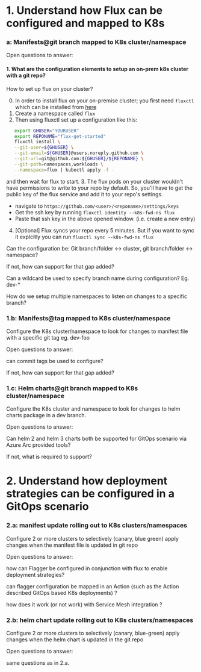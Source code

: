 # 1. Understand how Flux can be configured and mapped to K8s 

### a: Manifests@git branch mapped to K8s cluster/namespace 

Open questions to answer: 

#### 1. What are the configuration elements to setup an on-prem k8s cluster with a git repo? 

How to set up flux on your cluster? 

0. In order to install flux on your on-premise cluster; you first need `fluxctl` which can be installed from [here](https://docs.fluxcd.io/en/latest/references/fluxctl.html)
1. Create a namespace called `flux`
2. Then using fluxctl set up a configuration like this:
  ```sh
     export GHUSER="YOURUSER"
     export REPONAME="flux-get-started"
     fluxctl install \
     --git-user=${GHUSER} \
     --git-email=${GHUSER}@users.noreply.github.com \
     --git-url=git@github.com:${GHUSER}/${REPONAME} \
     --git-path=namespaces,workloads \
     --namespace=flux | kubectl apply -f -
  ```
  and then wait for flux to start.
3. The flux pods on your cluster wouldn't have permissions to write to your repo by default. So, you'll have to get the public key of the flux service and add it to your repo's settings.
  - navigate to `https://github.com/<user>/<reponame>/settings/keys`
  - Get the ssh key by running `fluxctl identity --k8s-fwd-ns flux`
  - Paste that ssh key in the above opened window. (i.e. create a new entry)

4. [Optional]  Flux syncs your repo every 5 minutes. But if you want to sync it explcitly you can run `fluxctl sync --k8s-fwd-ns flux`



Can the configuration be: Git branch/folder <-> cluster, git branch/folder <-> namespace?  

If not, how can support for that gap added? 

Can a wildcard be used to specify branch name during configuration? Eg. dev-* 

How do we setup multiple namespaces to listen on changes to a specific branch? 

### 1.b: Manifests@tag mapped to K8s cluster/namespace 

Configure the K8s cluster/namespace to look for changes to manifest file with a specific git tag eg. dev-foo 

Open questions to answer: 

can commit tags be used to configure?  

If not, how can support for that gap added? 

 

### 1.c: Helm charts@git branch mapped to K8s cluster/namespace 

Configure the K8s cluster and namespace to look for changes to helm charts package in a dev branch.  

Open questions to answer: 

Can helm 2 and helm 3 charts both be supported for GitOps scenario via Azure Arc provided tools? 

If not, what is required to support? 

# 2. Understand how deployment strategies can be configured in a GitOps scenario 

### 2.a: manifest update rolling out to K8s clusters/namespaces 

Configure 2 or more clusters to selectively (canary, blue green) apply changes when the manifest file is updated in git repo 

Open questions to answer: 

how can Flagger be configured in conjunction with flux to enable deployment strategies? 

can flagger configuration be mapped in an Action (such as the Action described GitOps based K8s deployments) ? 

how does it work (or not work) with Service Mesh integration ? 

### 2.b: helm chart update rolling out to K8s clusters/namespaces 

Configure 2 or more clusters to selectively (canary, blue-green) apply changes when the helm chart is updated in the git repo 

 Open questions to answer: 

same questions as in 2.a. 
